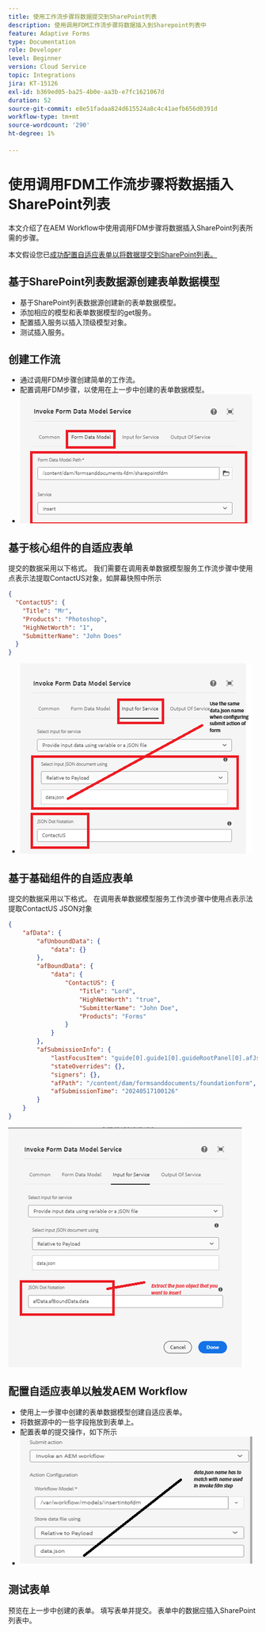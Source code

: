 ```yaml
---
title: 使用工作流步骤将数据提交到SharePoint列表
description: 使用调用FDM工作流步骤将数据插入到Sharepoint列表中
feature: Adaptive Forms
type: Documentation
role: Developer
level: Beginner
version: Cloud Service
topic: Integrations
jira: KT-15126
exl-id: b369ed05-ba25-4b0e-aa3b-e7fc1621067d
duration: 52
source-git-commit: e8e51fadaa824d615524a8c4c41aefb656d0391d
workflow-type: tm+mt
source-wordcount: '290'
ht-degree: 1%

---
```


# 使用调用FDM工作流步骤将数据插入SharePoint列表


本文介绍了在AEM Workflow中使用调用FDM步骤将数据插入SharePoint列表所需的步骤。

本文假设您已[成功配置自适应表单以将数据提交到SharePoint列表。](https://experienceleague.adobe.com/docs/experience-manager-cloud-service/content/forms/adaptive-forms-authoring/authoring-adaptive-forms-core-components/create-an-adaptive-form-on-forms-cs/configure-submit-actions-core-components.html?lang=en#connect-af-sharepoint-list)


## 基于SharePoint列表数据源创建表单数据模型

* 基于SharePoint列表数据源创建新的表单数据模型。
* 添加相应的模型和表单数据模型的get服务。
* 配置插入服务以插入顶级模型对象。
* 测试插入服务。


## 创建工作流

* 通过调用FDM步骤创建简单的工作流。
* 配置调用FDM步骤，以使用在上一步中创建的表单数据模型。
* ![关联 — fdm](assets/fdm-insert-1.png)

## 基于核心组件的自适应表单

提交的数据采用以下格式。 我们需要在调用表单数据模型服务工作流步骤中使用点表示法提取ContactUS对象，如屏幕快照中所示

```json
{
  "ContactUS": {
    "Title": "Mr",
    "Products": "Photoshop",
    "HighNetWorth": "1",
    "SubmitterName": "John Does"
  }
}
```


* ![映射输入参数](assets/fdm-insert-2.png)


## 基于基础组件的自适应表单

提交的数据采用以下格式。 在调用表单数据模型服务工作流步骤中使用点表示法提取ContactUS JSON对象

```json
{
    "afData": {
        "afUnboundData": {
            "data": {}
        },
        "afBoundData": {
            "data": {
                "ContactUS": {
                    "Title": "Lord",
                    "HighNetWorth": "true",
                    "SubmitterName": "John Doe",
                    "Products": "Forms"
                }
            }
        },
        "afSubmissionInfo": {
            "lastFocusItem": "guide[0].guide1[0].guideRootPanel[0].afJsonSchemaRoot[0]",
            "stateOverrides": {},
            "signers": {},
            "afPath": "/content/dam/formsanddocuments/foundationform",
            "afSubmissionTime": "20240517100126"
        }
    }
}
```

![基于基础的表单](assets/foundation-based-form.png)

## 配置自适应表单以触发AEM Workflow

* 使用上一步骤中创建的表单数据模型创建自适应表单。
* 将数据源中的一些字段拖放到表单上。
* 配置表单的提交操作，如下所示
* ![提交操作](assets/configure-af.png)



## 测试表单

预览在上一步中创建的表单。 填写表单并提交。 表单中的数据应插入SharePoint列表中。
